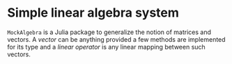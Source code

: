 # Simple linear algebra system

`MockAlgebra` is a Julia package to generalize the notion of matrices and
vectors.  A *vector* can be anything provided a few methods are implemented for
its type and a *linear operator* is any linear mapping between such vectors.
